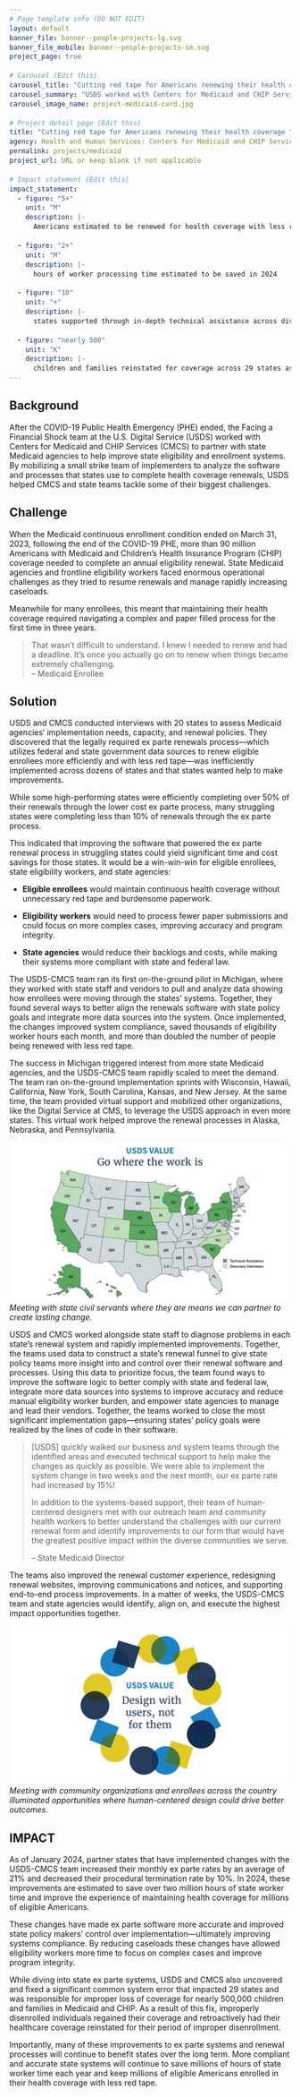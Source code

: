 ```yaml
---
# Page template info (DO NOT EDIT)
layout: default
banner_file: banner--people-projects-lg.svg
banner_file_mobile: banner--people-projects-sm.svg
project_page: true

# Carousel (Edit this)
carousel_title: "Cutting red tape for Americans renewing their health coverage "
carousel_summary: "USDS worked with Centers for Medicaid and CHIP Services to partner with state Medicaid agencies to help improve state eligibility and enrollment systems."
carousel_image_name: project-medicaid-card.jpg

# Project detail page (Edit this)
title: "Cutting red tape for Americans renewing their health coverage "
agency: Health and Human Services: Centers for Medicaid and CHIP Services 
permalink: projects/medicaid
project_url: URL or keep blank if not applicable

# Impact statement (Edit this)
impact_statement:
  - figure: "5+"
    unit: "M"
    description: |-
      Americans estimated to be renewed for health coverage with less red tape via ex parte processing in 2024
      
  - figure: "2+"
    unit: "M"
    description: |-
      hours of worker processing time estimated to be saved in 2024

  - figure: "10"
    unit: "+"
    description: |-
      states supported through in-depth technical assistance across diverse geographies, populations, and needse

  - figure: "nearly 500"
    unit: "K"
    description: |-
      children and families reinstated for coverage across 29 states as a result of actions taken by CMCS and supported by USDS
---
```


## Background

After the COVID-19 Public Health Emergency (PHE) ended, the Facing a Financial Shock team at the U.S. Digital Service (USDS) worked with Centers for Medicaid and CHIP Services (CMCS) to partner with state Medicaid agencies to help improve state eligibility and enrollment systems. By mobilizing a small strike team of implementers to analyze the software and processes that states use to complete health coverage renewals, USDS helped CMCS and state teams tackle some of their biggest challenges. 



## Challenge

When the Medicaid continuous enrollment condition ended on March 31, 2023, following the end of the COVID-19 PHE, more than 90 million Americans with Medicaid and Children’s Health Insurance Program (CHIP) coverage needed to complete an annual eligibility renewal. State Medicaid agencies and frontline eligibility workers faced enormous operational challenges as they tried to resume renewals and manage rapidly increasing caseloads.

Meanwhile for many enrollees, this meant that maintaining their health coverage required navigating a complex and paper filled process for the first time in three years.

<blockquote class="pullquote" markdown="1">
That wasn’t difficult to understand. I knew I needed to renew and had a deadline. It’s once you actually go on to renew when things became extremely challenging.
 <footer>– Medicaid Enrollee</footer>
</blockquote>


## Solution

USDS and CMCS conducted interviews with 20 states to assess Medicaid agencies’ implementation needs, capacity, and renewal policies. They discovered that the legally required ex parte renewals process—which utilizes federal and state government data sources to renew eligible enrollees more efficiently and with less red tape—was inefficiently implemented across dozens of states and that states wanted help to make improvements.

While some high-performing states were efficiently completing over 50% of their renewals through the lower cost ex parte process, many struggling states were completing less than 10% of renewals through the ex parte process.

This indicated that improving the software that powered the ex parte renewal process in struggling states could yield significant time and cost savings for those states. It would be a win-win-win for eligible enrollees, state eligibility workers, and state agencies:

- **Eligible enrollees** would maintain continuous health coverage without unnecessary red tape and burdensome paperwork.

- **Eligibility workers** would need to process fewer paper submissions and could focus on more complex cases, improving accuracy and program integrity.

- **State agencies** would reduce their backlogs and costs, while making their systems more compliant with state and federal law.

The USDS-CMCS team ran its first on-the-ground pilot in Michigan, where they worked with state staff and vendors to pull and analyze data showing how enrollees were moving through the states’ systems. Together, they found several ways to better align the renewals software with state policy goals and integrate more data sources into the system. Once implemented, the changes improved system compliance, saved thousands of eligibility worker hours each month, and more than doubled the number of people being renewed with less red tape.

The success in Michigan triggered interest from more state Medicaid agencies, and the USDS-CMCS team rapidly scaled to meet the demand. The team ran on-the-ground implementation sprints with Wisconsin, Hawaii, California, New York, South Carolina, Kansas, and New Jersey. At the same time, the team provided virtual support and mobilized other organizations, like the Digital Service at CMS, to leverage the USDS approach in even more states. This virtual work helped improve the renewal processes in Alaska, Nebraska, and Pennsylvania. 

![](../images/project-medicaid-map.jpg)
*Meeting with state civil servants where they are means we can partner to create lasting change.*



USDS and CMCS worked alongside state staff to diagnose problems in each state’s renewal system and rapidly implemented improvements. Together, the teams used data to construct a state’s renewal funnel to give state policy teams more insight into and control over their renewal software and processes. Using this data to prioritize focus, the team found ways to improve the software logic to better comply with state and federal law, integrate more data sources into systems to improve accuracy and reduce manual eligibility worker burden, and empower state agencies to manage and lead their vendors. Together, the teams worked to close the most significant implementation gaps—ensuring states’ policy goals were realized by the lines of code in their software.

<blockquote class="pullquote" markdown="1">
[USDS] quickly walked our business and system teams through the identified areas and executed technical support to help make the changes as quickly as possible. We were able to implement the system change in two weeks and the next month, our ex parte rate had increased by 15%! 

In addition to the systems-based support, their team of human-centered designers met with our outreach team and community health workers to better understand the challenges with our current renewal form and identify improvements to our form that would have the greatest positive impact within the diverse communities we serve.

 <footer>– State Medicaid Director</footer>
</blockquote>


The teams also improved the renewal customer experience, redesigning renewal websites, improving communications and notices, and supporting end-to-end process improvements. In a matter of weeks, the USDS-CMCS team and state agencies would identify, align on, and execute the highest impact opportunities together.


![](../images/project-medicaid-value.jpg)
*Meeting with community organizations and enrollees across the country illuminated opportunities where human-centered design could drive better outcomes.*

## IMPACT

As of January 2024, partner states that have implemented changes with the USDS-CMCS team increased their monthly ex parte rates by an average of 21% and decreased their procedural termination rate by 10%. In 2024, these improvements are estimated to save over two million hours of state worker time and improve the experience of maintaining health coverage for millions of eligible Americans. 

These changes have made ex parte software more accurate and improved state policy makers’ control over implementation—ultimately improving systems compliance. By reducing caseloads these changes have allowed eligibility workers more time to focus on complex cases and improve program integrity. 

While diving into state ex parte systems, USDS and CMCS also uncovered and fixed a significant common system error that impacted 29 states and was responsible for improper loss of coverage for nearly 500,000 children and families in Medicaid and CHIP. As a result of this fix, improperly disenrolled individuals regained their coverage and retroactively had their healthcare coverage reinstated for their period of improper disenrollment.

Importantly, many of these improvements to ex parte systems and renewal processes will continue to benefit states over the long term. More compliant and accurate state systems will continue to save millions of hours of state worker time each year and keep millions of eligible Americans enrolled in their health coverage with less red tape.